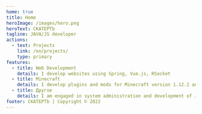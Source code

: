 ```yaml
---
home: true
title: Home
heroImage: /images/hero.png
heroText: CKATEPTb
tagline: JAVA/JS developer
actions:
  - text: Projects
    link: /en/projects/
    type: primary
features:
  - title: Web Development
    details: I develop websites using Spring, Vue.js, RSocket
  - title: Minecraft
    details: I develop plugins and mods for Minecraft version 1.12.2 and higher
  - title: Другое
    details: I am engaged in system administration and development of Java servers
footer: CKATEPTb | Copyright © 2022
---
```

